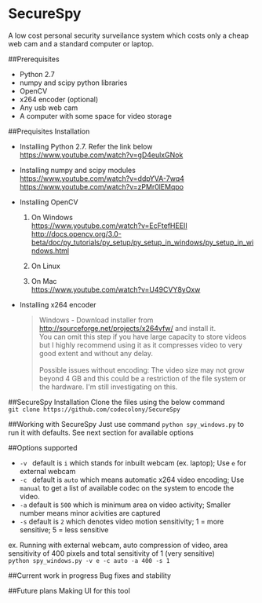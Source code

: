 # SecureSpy
A low cost personal security surveilance system which costs only a cheap web cam and a standard computer or laptop.

##Prerequisites
- Python 2.7
- numpy and scipy python libraries
- OpenCV
- x264 encoder (optional)
- Any usb web cam
- A computer with some space for video storage

##Prequisites Installation 
- Installing Python 2.7. Refer the link below <br>
  https://www.youtube.com/watch?v=gD4eulxGNok

- Installing numpy and scipy modules <br>
  https://www.youtube.com/watch?v=ddpYVA-7wq4 <br>
  https://www.youtube.com/watch?v=zPMr0lEMqpo

- Installing OpenCV
  1. On Windows <br>
  https://www.youtube.com/watch?v=EcFtefHEEII <br>
  http://docs.opencv.org/3.0-beta/doc/py_tutorials/py_setup/py_setup_in_windows/py_setup_in_windows.html

  2. On Linux <br>
  
  3. On Mac <br>
  https://www.youtube.com/watch?v=U49CVY8yOxw

- Installing x264 encoder <br>
  > Windows - Download installer from http://sourceforge.net/projects/x264vfw/ and install it. <br>
You can omit this step if you have large capacity to store videos but I highly recommend using it as it compresses video to very good extent and without any delay.
<br><br>
Possible issues without encoding: The video size may not grow beyond 4 GB and this could be a restriction of the file system or the hardware. I'm still investigating on this.

##SecureSpy Installation
Clone the files using the below command <br>
`git clone https://github.com/codecolony/SecureSpy`

##Working with SecureSpy
Just use command `python spy_windows.py` to run it with defaults. See next section for available options

##Options supported
- `-v ` default is `i` which stands for inbuilt webcam (ex. laptop); Use `e` for external webcam
- `-c ` default is `auto` which means automatic x264 video encoding; Use `manual` to get a list of available codec on the system to encode the video.
- `-a` default is `500` which is minimum area on video activity; Smaller number means minor acivities are captured
- `-s` default is `2` which denotes video motion sensitivity; 1 = more sensitive; 5 = less sensitive

ex. Running with external webcam, auto compression of video, area sensitivity of 400 pixels and total sensitivity of 1 (very sensitive) <br>
`python spy_windows.py -v e -c auto -a 400 -s 1`

##Current work in progress
Bug fixes and stability

##Future plans
Making UI for this tool

